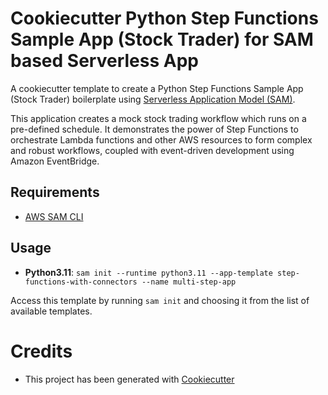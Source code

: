 # Cookiecutter Python Step Functions Sample App (Stock Trader) for SAM based Serverless App

A cookiecutter template to create a Python Step Functions Sample App (Stock Trader) boilerplate using [Serverless Application Model (SAM)](https://github.com/awslabs/serverless-application-model).

This application creates a mock stock trading workflow which runs on a pre-defined schedule. It demonstrates the power of Step Functions to orchestrate Lambda functions and other AWS resources to form complex and robust workflows, coupled with event-driven development using Amazon EventBridge.

## Requirements

* [AWS SAM CLI](https://github.com/awslabs/aws-sam-cli)

## Usage

* **Python3.11**: `sam init --runtime python3.11 --app-template step-functions-with-connectors --name multi-step-app`

Access this template by running `sam init` and choosing it from the list of available templates.

# Credits

* This project has been generated with [Cookiecutter](https://github.com/audreyr/cookiecutter)
